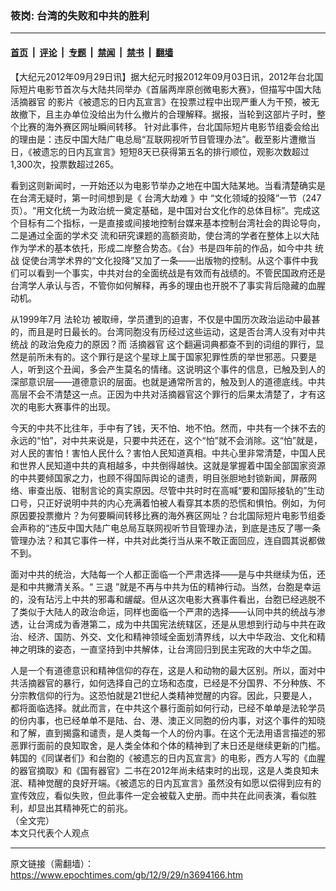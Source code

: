 ### 筱岗: 台湾的失败和中共的胜利

---

#### [首页](../../../..?n3694166) &nbsp;|&nbsp; [评论](../../../../../epoch-comment?n3694166) &nbsp;|&nbsp; [专题](../../../../../epoch-special?n3694166) &nbsp;|&nbsp; [禁闻](../../../../../epoch-news?n3694166) &nbsp;|&nbsp; [禁书](../../../../../books?n3694166) &nbsp;|&nbsp; [翻墙](https://github.com/gfw-breaker/nogfw/blob/master/README.md?n3694166)


<div class="post_content" id="artbody" itemprop="articleBody">
 <!-- article content begin -->
 <p>
  【大纪元2012年09月29日讯】据大纪元时报2012年09月03日讯，2012年台北国际短片电影节首次与大陆共同举办《首届两岸原创微电影大赛》，但描写中国大陆
  <ok href="https://www.epochtimes.com/gb/tag/%E6%B4%BB%E6%91%98%E5%99%A8%E5%AE%98.html">
   活摘器官
  </ok>
  的影片《被遗忘的日内瓦宣言》在投票过程中出现严重人为干预，被无故撤下，且主办单位没给出为什么撤片的合理解释。据报，当轮到这部片子时，整 个比赛的海外赛区网址瞬间转移。 针对此事件，台北国际短片电影节组委会给出的理由是：违反中国大陆广电总局“互联网视听节目管理办法”。截至影片遭撤当日，《被遗忘的日内瓦宣言》短短8天已获得第五名的排行顺位，观影次数超过1,300次，投票数超过265。
 </p>
 <p>
  看到这则新闻时，一开始还以为电影节举办之地在中国大陆某地。当看清楚确实是在台湾无疑时，第一时间想到是《
  <ok href="https://www.epochtimes.com/gb/tag/%E5%8F%B0%E6%B9%BE%E5%A4%A7%E5%8A%AB%E9%9A%BE.html">
   台湾大劫难
  </ok>
  》中 “文化领域的投降”一节（247页）。“用文化统一为政治统一奠定基础，是中国对台文化作的总体目标”。完成这个目标有二个指标，一是直接或间接地控制台媒来基本控制台湾社会的舆论导向，二是通过全面的学术交 流和研究课题的高额资助，使台湾的学者在整体上以大陆作为学术的基本依托，形成二岸整合势态。《台》书是四年前的作品，如今中共
  <ok href="https://www.epochtimes.com/gb/tag/%E7%BB%9F%E6%88%98.html">
   统战
  </ok>
  促使台湾学术界的“文化投降”又加了一条——出版物的控制。从这个事件中我们可以看到一个事实，中共对台的全面统战是有效而有战绩的。不管民国政府还是台湾学人承认与否，不管你如何解释，再多的理由也开脱不了事实背后隐藏的血腥动机。
 </p>
 <p>
  从1999年7月
  <ok href="https://www.epochtimes.com/gb/tag/%E6%B3%95%E8%BD%AE%E5%8A%9F.html">
   法轮功
  </ok>
  被取缔，学员遭到的迫害，不仅是中国历次政治运动中最甚的，而且是时日最长的。台湾同胞没有历经过这些运动，这是否台湾人没有对中共
  <ok href="https://www.epochtimes.com/gb/tag/%E7%BB%9F%E6%88%98.html">
   统战
  </ok>
  的政治免疫力的原因？而
  <ok href="https://www.epochtimes.com/gb/tag/%E6%B4%BB%E6%91%98%E5%99%A8%E5%AE%98.html">
   活摘器官
  </ok>
  这个翻遍词典都查不到的词组的罪行，显然是前所未有的。这个罪行是这个星球上属于国家犯罪性质的举世邪恶。只要是人，听到这个丑闻，多会产生莫名的情绪。这说明这个事件的信息，已触及到人的深部意识层——道德意识的层面。也就是通常所言的，触及到人的道德底线。中共高层不会不清楚这一点。正因为中共对活摘器官这个罪行的后果太清楚了，才有这次的电影大赛事件的出现。
 </p>
 <p>
  今天的中共不比往年，手中有了钱，天不怕、地不怕。然而，中共有一个抹不去的永远的“怕”，对中共来说是，只要中共还在，这个“怕”就不会消除。这“怕”就是，对人民的害怕！害怕人民什么？害怕人民知道真相。中共心里非常清楚，中国人民和世界人民知道中共的真相越多，中共倒得越快。这就是掌握着中国全部国家资源的中共要倾国家之力，也顾不得国际舆论的谴责，明目张胆地封锁新闻，屏蔽网络、审查出版、钳制言论的真实原因。尽管中共时时在高喊“要和国际接轨的”生动口号，只正好说明中共的内心充满着怕被人看穿其本质的恐慌和惧怕。例如，为何原因要投票撤片？为何要瞬间转移比赛的海外赛区网址？台北国际短片电影节组委会声称的“违反中国大陆广电总局互联网视听节目管理办法，到底是违反了哪一条管理办法？和其它事件一样，中共对此类行当从来不敢正面回应，连自圆其说都做不到。
 </p>
 <p>
  面对中共的统治，大陆每一个人都正面临一个严肃选择——是与中共继续为伍，还是和中共撇清关系。“
  <ok href="https://www.epochtimes.com/gb/tag/%E4%B8%89%E9%80%80.html">
   三退
  </ok>
  ”就是不再与中共为伍的精神行动。当然，台胞是幸运的，没有玷污上中共的邪毒和龌龊。但从这次电影大赛事件看出，台胞已经逃脱不了类似于大陆人的政治命运，同样也面临一个严肃的选择——认同中共的统战与渗透，让台湾成为香港第二，成为中共国宪法统辖区，还是从思想到行动与中共在政治、经济、国防、外交、文化和精神领域全面划清界线，以大中华政治、文化和精神之明珠的姿态，一直坚持到中共解体，让台湾回归到民主宪政的大中华之国。
 </p>
 <p>
  人是一个有道德意识和精神信仰的存在，这是人和动物的最大区别。所以，面对中共活摘器官的暴行，如何选择自己的立场和态度，已经是不分国界、不分种族、不分宗教信仰的行为。这恐怕就是21世纪人类精神觉醒的内容。因此，只要是人，都将面临选择。就此而言，在中共这个暴行面前如何行动，已经不单单是法轮学员的份内事，也已经单单不是陆、台、港、澳正义同胞的份内事，对这个事件的知晓和了解，直到揭露和谴责，是人类每一个人的份内事。在这个无法用语言描述的邪恶罪行面前的良知取舍，是人类全体和个体的精神到了末日还是继续更新的门槛。韩国的《同谋者们》和台胞的《被遗忘的日内瓦宣言》的电影，西方人写的《血腥的器官摘取》和《国有器官》二书在2012年尚未结束时的出现，这是人类良知未泯、精神觉醒的良好开端。《被遗忘的日内瓦宣言》虽然没有如愿以偿得到应有的宣传效应，看似失败，但此事件一定会被载入史册。而中共在此间表演，看似胜利，却显出其精神死亡的前兆。
  <br/>
  （全文完）
  <br/>
  本文只代表个人观点
 </p>
 <!-- article content end -->
 <div id="below_article_ad">
 </div>
</div>


---

原文链接（需翻墙）：https://www.epochtimes.com/gb/12/9/29/n3694166.htm